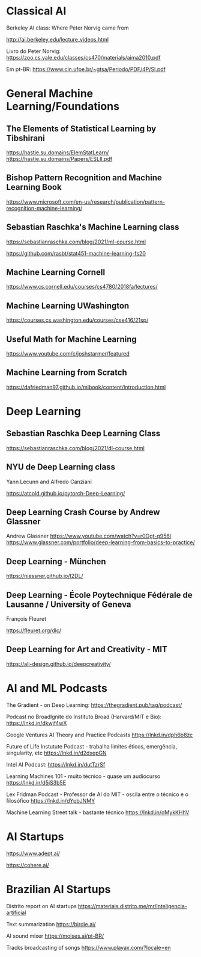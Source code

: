 

# Classical AI

Berkeley AI class: Where Peter Norvig came from

http://ai.berkeley.edu/lecture_videos.html

Livro do Peter Norvig:
https://zoo.cs.yale.edu/classes/cs470/materials/aima2010.pdf

Em pt-BR:
https://www.cin.ufpe.br/~gtsa/Periodo/PDF/4P/SI.pdf


# General Machine Learning/Foundations

## The Elements of Statistical Learning by Tibshirani

https://hastie.su.domains/ElemStatLearn/
https://hastie.su.domains/Papers/ESLII.pdf


## Bishop Pattern Recognition and Machine Learning Book

https://www.microsoft.com/en-us/research/publication/pattern-recognition-machine-learning/



## Sebastian Raschka's Machine Learning class

https://sebastianraschka.com/blog/2021/ml-course.html


https://github.com/rasbt/stat451-machine-learning-fs20


## Machine Learning  Cornell

https://www.cs.cornell.edu/courses/cs4780/2018fa/lectures/

## Machine Learning UWashington

https://courses.cs.washington.edu/courses/cse416/21sp/

## Useful Math for Machine Learning

https://www.youtube.com/c/joshstarmer/featured

## Machine Learning from Scratch

https://dafriedman97.github.io/mlbook/content/introduction.html


# Deep Learning

## Sebastian Raschka Deep Learning Class

https://sebastianraschka.com/blog/2021/dl-course.html


## NYU de Deep Learning class

Yann Lecunn and Alfredo Canziani

https://atcold.github.io/pytorch-Deep-Learning/

## Deep Learning Crash Course by Andrew Glassner

Andrew Glassner
https://www.youtube.com/watch?v=r0Ogt-q956I
https://www.glassner.com/portfolio/deep-learning-from-basics-to-practice/

## Deep Learning - München

https://niessner.github.io/I2DL/

## Deep Learning - École Poytechnique Fédérale de Lausanne / University of Geneva 

François Fleuret

https://fleuret.org/dlc/

## Deep Learning for Art and Creativity - MIT

https://ali-design.github.io/deepcreativity/

# AI and ML Podcasts

The Gradient - on Deep Learning:
https://thegradient.pub/tag/podcast/

Podcast no BroadIgnite do Instituto Broad (Harvard/MIT e Bio):
https://lnkd.in/dkwjf4wX

Google Ventures AI Theory and Practice Podcasts
https://lnkd.in/dph6b8zc

Future of Life Instutute Podcast - trabalha limites éticos, emergência, singularity, etc
https://lnkd.in/d2dxepGN

Intel AI Podcast:
https://lnkd.in/dutTzrSf

Learning Machines 101 - muito técnico - quase um audiocurso
https://lnkd.in/d5jS3b5E

Lex Fridman Podcast - Professor de AI do MIT - oscila entre o técnico e o filosófico
https://lnkd.in/dYpbJNMY

Machine Learning Street talk - bastante técnico
https://lnkd.in/dMykKHhV


# AI Startups 

https://www.adept.ai/

https://cohere.ai/

# Brazilian AI Startups
Distrito report on AI startups
https://materiais.distrito.me/mr/inteligencia-artificial

Text summarization
https://birdie.ai/

AI sound mixer
https://moises.ai/pt-BR/

Tracks broadcasting of songs
https://www.playax.com/?locale=en


